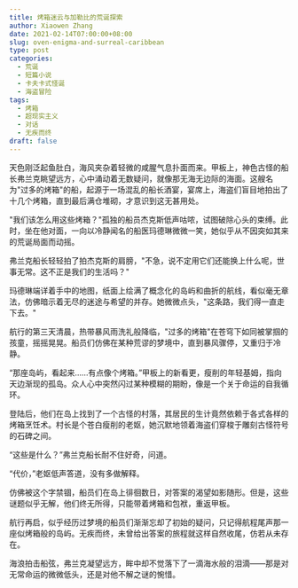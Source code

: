 ```yaml
---
title: 烤箱迷云与加勒比的荒诞探索
author: Xiaowen Zhang
date: 2021-02-14T07:00:00+08:00
slug: oven-enigma-and-surreal-caribbean
type: post
categories:
  - 荒诞
  - 短篇小说
  - 卡夫卡式怪诞
  - 海盗冒险
tags:
  - 烤箱
  - 超现实主义
  - 对话
  - 无疾而终
draft: false
---
```


天色刚泛起鱼肚白，海风夹杂着轻微的咸腥气息扑面而来。甲板上，神色古怪的船长弗兰克眺望远方，心中涌动着无数疑问，就像那无海无边际的海面。这艘名为"过多的烤箱"的船，起源于一场混乱的船长酒宴，宴席上，海盗们盲目地拍出了十几个烤箱，直到最后满仓堆砌，才意识到这无甚用处。

"我们该怎么用这些烤箱？"孤独的船员杰克斯低声咕哝，试图破除心头的束缚。此时，坐在他对面，一向以冷静闻名的船医玛德琳微微一笑，她似乎从不因突如其来的荒诞局面而动摇。

弗兰克船长轻轻拍了拍杰克斯的肩膀，"不急，说不定用它们还能换上什么呢，世事无常。这不正是我们的生活吗？"

玛德琳端详着手中的地图，纸面上绘满了概念化的岛屿和曲折的航线，看似毫无章法，仿佛暗示着无尽的迷途与希望的并存。她微微点头，"这条路，我们得一直走下去。"

航行的第三天清晨，热带暴风雨洗礼般降临，"过多的烤箱"在苍穹下如同被掌掴的孩童，摇摇晃晃。船员们仿佛在某种荒谬的梦境中，直到暴风骤停，又重归于冷静。

“那座岛屿，看起来……有点像个烤箱。”甲板上的新看更，瘦削的年轻基姆，指向天边渐现的孤岛。众人心中突然闪过某种模糊的期盼，像是一个关于命运的自我循环。

登陆后，他们在岛上找到了一个古怪的村落，其居民的生计竟然依赖于各式各样的烤箱烹饪术。村长是个苍白瘦削的老妪，她沉默地领着海盗们穿梭于雕刻古怪符号的石碑之间。

“这些是什么？”弗兰克船长耐不住好奇，问道。

“代价，”老妪低声答道，没有多做解释。

仿佛被这个字禁锢，船员们在岛上徘徊数日，对答案的渴望如影随形。但是，这些谜题似乎无解，他们终无所得，只能带着烤箱和包袱，重返甲板。

航行再启，似乎经历过梦境的船员们渐渐忘却了初始的疑问，只记得航程尾声那一座似烤箱般的岛屿。无疾而终，未曾给出答案的旅程就这样自然收尾，仿若从未存在。

海浪拍击船弦，弗兰克凝望远方，眸中却不觉落下了一滴海水般的泪滴——那是对无常命运的微微低头，还是对他不解之谜的惋惜。